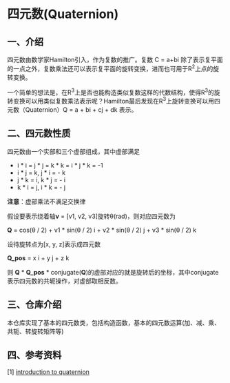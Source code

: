 # 四元数(Quaternion)

## 一、介绍

四元数由数学家Hamilton引入，作为复数的推广。复数 C = a+bi 除了表示复平面的一点之外，复数乘法还可以表示复平面的旋转变换，进而也可用于R<sup>2</sup>上点的旋转变换。

一个简单的想法是，在R<sup>3</sup>上是否也能构造类似复数这样的代数结构，使得R<sup>3</sup>的旋转变换可以用类似复数乘法表示呢？Hamilton最后发现在R<sup>3</sup>上旋转变换可以用四元数（Quaternion）Q = a + bi + cj + dk 表示。

## 二、四元数性质

四元数由一个实部和三个虚部组成，其中虚部满足

- i * i = j * j = k * k = i * j * k = -1
- i *  j = k, j  * i = - k
- j *  k = i, k * j = - i
- k * i = j, i  *  k = - j

**注意**：虚部乘法不满足交换律



假设要表示绕着轴**v** = [v1, v2, v3]旋转θ(rad)，则对应四元数为

**Q** = cos(θ / 2)  +  v1 * sin(θ / 2) i +  v2 * sin(θ / 2) j  + v3 * sin(θ / 2) k 

设待旋转点为[x, y, z]表示成四元数

**Q_pos** = x i  + y j + z k

则 **Q** * **Q_pos** * conjugate(**Q**)的虚部对应的就是旋转后的坐标，其中conjugate表示四元数的共轭操作，对虚部取相反数。



## 三、仓库介绍

本仓库实现了基本的四元数类，包括构造函数，基本的四元数运算(加、减、乘、共轭、转旋转矩阵等)



## 四、参考资料

[1] [introduction to quaternion](./resources/introquaternions.pdf)
































